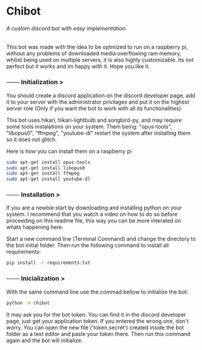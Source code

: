 # Chibot
###### A custom discord bot with easy implementation.

This bot was made with the idea to be optmized to run on a raspberry pi, without any problems of downloaded media overflowing ram memory, whilist being used on multiple servers, it is also highly customizable. Its not perfect but it works and im happy with it. Hope you like it.

### ─── Initialization >

You should create a discord application on the discord developer page, add it to your server with the administrator privilages and put it on the highest server role (Only if you want the bot to work with all its functionalities).

This bot uses hikari, hikari-lightbulb and songbird-py, and may require some tools instalations on your system.
Them being: "opus-tools", "libopus0", "ffmpeg", "youtube-dl" restart the system after installing them so it does not glitch.

Here is how you can install them on a raspberry pi
```bash
sudo apt-get install opus-tools
sudo apt-get install libopus0
sudo apt-get install ffmpeg
sudo apt-get install youtube-dl
```

### ─── Installation >

If you are a newbie start by downloading and installing python on your system. I recommend that you watch a video on how to do so before proceeding on this readme file, this way you can be more interated on whats happening here.

Start a new command line (Terminal Command) and change the directory to the bot initial folder.
Then run the following command to install all requirements:
```bash
pip install -r requirements.txt
```

### ─── Inicialization >

With the same command line use the commad bellow to initialize the bot:
```bash
python -m chibot
```
It may ask you for the bot token. You can find it in the discord developer page, just get your application token.
If you entered the wrong one, don't worry. You can open the new file ('token.secret') created inside the bot folder as a text editor and paste your token there. Then run this command again and the bot will initialize.